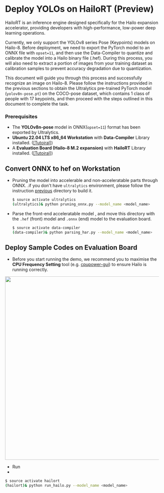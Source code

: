 # Deploy YOLOs on HailoRT (Preview)

HailoRT is an inference engine designed specifically for the Hailo expansion accelerator, providing developers with high-performance, low-power deep learning operations.

Currently, we only support the YOLOv8 series Pose (Keypoints) models on Hailo-8. Before deployment, we need to export the PyTorch model to an ONNX file with `opset=11`, and then use the Data-Compiler to quantize and calibrate the model into a Hailo binary file (.hef). During this process, you will also need to extract a portion of images from your training dataset as calibration samples to prevent accuracy degradation due to quantization.

This document will guide you through this process and successfully recognize an image on Hailo-8. Please follow the instructions provided in the previous sections to obtain the Ultralytics pre-trained PyTorch model (`yolov8n-pose.pt`) on the COCO-pose dataset, which contains 1 class of people with 17 keypoints, and then proceed with the steps outlined in this document to complete the task.


### Prerequisites

* The **YOLOv8n-pose** model in ONNX(`opset=11`) format has been exported by Ultralytics.
* **Ubuntu 22.04 LTS x86_64 Workstation** with **Data-Compiler** Library installed. ([[Tutoiral]](https://r300-ai.github.io/ITRI-AI-Hub/docs/pages/compiler/data-compiler.html))
* A **Evaluation Board (Hailo-8 M.2 expansion)** with **HailoRT** Library installed. ([[Tutoiral]](https://r300-ai.github.io/ITRI-AI-Hub/docs/pages/runtime/hailort.html))

## Convert ONNX to hef on Workstation

* Pruning the model into accelerable and non-acceleratable parts through ONNX. .if you don't have `ultralytics` environment, please follow the instruction [previous](https://github.com/R300-AI/ITRI-AI-Hub/tree/main/Model-Zoo/Keypoint-Detection/YOLOs) directory to build it.
  ```bash
  $ source activate ultralytics
  (ultralytics)& python pruning_onnx.py --model_name <model_name>
  ```
* Parse the front-end acceleratable model , and move this directory with the `.hef` (front) model and `.onnx` (end) model to the evaluation board.
  ```bash
  $ source activate data-compiler
  (data-compiler)& python parsing_har.py --model_name <model_name>
  ```

## Deploy Sample Codes on Evaluation Board
* Before you start running the demo, we recommend you to maximise the **CPU Frequency Setting** tool (e.g. [cpupower-gui](https://launchpad.net/ubuntu/+source/cpupower-gui)) to ensure Hailo is running correctly.
<div align="center">
  <img src="https://github.com/R300-AI/ITRI-AI-Hub/blob/main/assets/images/cpu-frequency-setting.png" width="600"/>
</div>

* Run
* 
```bash
$ source activate hailort
(hailort)& python run_hailo.py --model_name <model_name>
```
